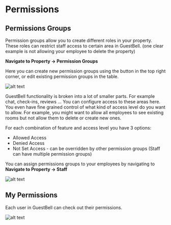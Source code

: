 # Permissions
## Permissions Groups
Permission groups allow you to create different roles in your property. These roles can restrict staff access to certain area in GuestBell. (one clear example is not allowing your employee to delete the property)

**Navigate to Property -> Permission Groups**

Here you can create new permission groups using the button in the top right corner, or edit existing permission groups in the table.

![alt text](https://static.guestbell.com/img/docs/overview/permissions.jpg "")

GuestBell functionality is broken into a lot of smaller parts. For example chat, check-ins, reviews ... You can configure access to these areas here. You even have fine grained control of what kind of access level do you want to allow. For example, you might want to allow all employees to see existing rooms but not allow them to delete or create new ones. 

For each combination of feature and access level you have 3 options:
- Allowed Access 
- Denied Access
- Not Set Access - can be overridden by other permission groups (Staff can have multiple permission groups)

You can assign permissions groups to your employees by navigating to
**Navigate to Property -> Staff**

![alt text](https://static.guestbell.com/img/docs/overview/permissionsStaff.jpg "")

## My Permissions
Each user in GuestBell can check out their permissions.

![alt text](https://static.guestbell.com/img/docs/overview/myPermissions.jpg "")
